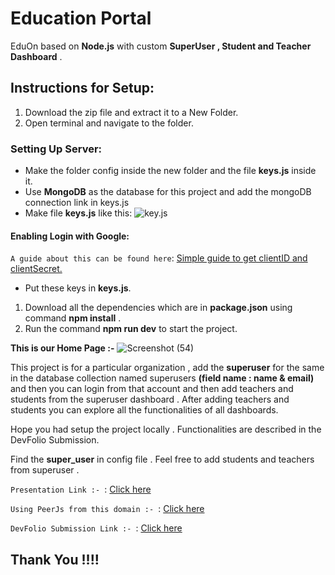 # Education Portal
EduOn based on **Node.js**  with custom **SuperUser , Student and Teacher Dashboard** .
## Instructions for Setup:
1. Download the zip file and extract it to a New Folder.
2. Open terminal and navigate to the folder.
  ### Setting Up Server:
   * Make the folder config inside the new folder and the file **keys.js** inside it.
   * Use **MongoDB** as the database for this project and add the mongoDB connection link in keys.js
   * Make file **keys.js** like this: ![key.js](https://user-images.githubusercontent.com/54629424/79287275-e9e38e80-7ee0-11ea-8041-9f8dd3ab330f.png)

 #### Enabling Login with Google:
  `A guide about this can be found here`: [Simple guide to get clientID and clientSecret.](https://developers.google.com/adwords/api/docs/guides/authentication)
   * Put these keys in **keys.js**.
1. Download all the dependencies which are in **package.json** using command **npm install** .
1. Run the command **npm run dev** to start the project.

**This is our Home Page :-**
![Screenshot (54)](https://user-images.githubusercontent.com/54629424/92310556-5153c500-efcd-11ea-9035-d742d1f4b4a7.png)

This project is for a particular organization , add the **superuser** for the same in the database collection named superusers **(field name : name & email)** and then you can login from that account and then add teachers and students from the superuser dashboard . 
After adding teachers and students you can explore all the functionalities of all dashboards.

Hope you had setup the project locally . Functionalities are described in the DevFolio Submission.

Find the **super_user** in config file . Feel free to add students and teachers from superuser .

`Presentation Link :- `: [Click here](https://docs.google.com/presentation/d/15WAub5ldWeMs-Hjag1PWxJh1dwYY41rhazj-YsyKDtg/edit?usp=sharing)

`Using PeerJs from this domain :- `: [Click here](https://github.com/harshitg00/peerjs_EduOn)

`DevFolio Submission Link :- `: [Click here](https://devfolio.co/submissions/EduOn)
## Thank You !!!!

